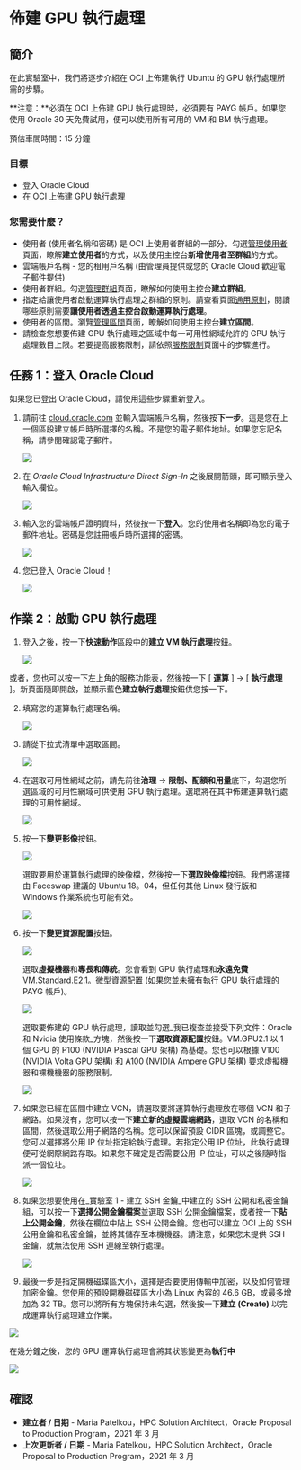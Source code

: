 # 佈建 GPU 執行處理

## 簡介

在此實驗室中，我們將逐步介紹在 OCI 上佈建執行 Ubuntu 的 GPU 執行處理所需的步驟。

**注意：**必須在 OCI 上佈建 GPU 執行處理時，必須要有 PAYG 帳戶。如果您使用 Oracle 30 天免費試用，便可以使用所有可用的 VM 和 BM 執行處理。

預估車間時間：15 分鐘

### 目標

*   登入 Oracle Cloud
*   在 OCI 上佈建 GPU 執行處理

### 您需要什麼？

*   使用者 (使用者名稱和密碼) 是 OCI 上使用者群組的一部分。勾選[管理使用者](https://docs.oracle.com/en-us/iaas/Content/Identity/Tasks/managingusers.htm)頁面，瞭解**建立使用者**的方式，以及使用主控台**新增使用者至群組**的方式。
*   雲端帳戶名稱 - 您的租用戶名稱 (由管理員提供或您的 Oracle Cloud 歡迎電子郵件提供)
*   使用者群組。勾選[管理群組](https://docs.oracle.com/en-us/iaas/Content/Identity/Tasks/managinggroups.htm#three)頁面，瞭解如何使用主控台**建立群組**。
*   指定給讓使用者啟動運算執行處理之群組的原則。請查看頁面[通用原則](https://docs.oracle.com/en-us/iaas/Content/Identity/Concepts/commonpolicies.htm#top)，閱讀哪些原則需要**讓使用者透過主控台啟動運算執行處理**。
*   使用者的區間。瀏覽[管理區間](https://docs.oracle.com/en-us/iaas/Content/Identity/Tasks/managingcompartments.htm#uscons)頁面，瞭解如何使用主控台**建立區間**。
*   請檢查您想要佈建 GPU 執行處理之區域中每一可用性網域允許的 GPU 執行處理數目上限。若要提高服務限制，請依照[服務限制](https://docs.oracle.com/en-us/iaas/Content/General/Concepts/servicelimits.htm#top)頁面中的步驟進行。

## 任務 1：登入 Oracle Cloud

如果您已登出 Oracle Cloud，請使用這些步驟重新登入。

1.  請前往 [cloud.oracle.com](https://cloud.oracle.com) 並輸入雲端帳戶名稱，然後按**下一步**。這是您在上一個區段建立帳戶時所選擇的名稱。不是您的電子郵件地址。如果您忘記名稱，請參閱確認電子郵件。
    
    ![](images/cloud-oracle.png " ")
    
2.  在 _Oracle Cloud Infrastructure Direct Sign-In_ 之後展開箭頭，即可顯示登入輸入欄位。
    
    ![](images/cloud-login-tenant.png " ")
    
3.  輸入您的雲端帳戶證明資料，然後按一下**登入**。您的使用者名稱即為您的電子郵件地址。密碼是您註冊帳戶時所選擇的密碼。
    
    ![](images/oci-signin.png " ")
    
4.  您已登入 Oracle Cloud！
    
    ![](images/oci-console-home-page.png " ")
    

## 作業 2：啟動 GPU 執行處理

1.  登入之後，按一下**快速動作**區段中的**建立 VM 執行處理**按鈕。
    
    ![](images/click-create-vm-instance.png " ")
    

或者，您也可以按一下左上角的服務功能表，然後按一下 \[ **運算** \] -> \[ **執行處理** \]。新頁面隨即開啟，並顯示藍色**建立執行處理**按鈕供您按一下。

2.  填寫您的運算執行處理名稱。
    
    ![](images/fill-in-name.PNG " ")
    
3.  請從下拉式清單中選取區間。
    
    ![](images/select-compartment.PNG " ")
    
4.  在選取可用性網域之前，請先前往**治理** -> **限制、配額和用量**底下，勾選您所選區域的可用性網域可供使用 GPU 執行處理。選取將在其中佈建運算執行處理的可用性網域。
    
    ![](images/select-AD.PNG " ")
    
5.  按一下**變更影像**按鈕。
    
    ![](images/change-image.PNG " ")
    
    選取要用於運算執行處理的映像檔，然後按一下**選取映像檔**按鈕。我們將選擇由 Faceswap 建議的 Ubuntu 18。04，但任何其他 Linux 發行版和 Windows 作業系統也可能有效。
    
    ![](images/select-image.PNG " ")
    
6.  按一下**變更資源配置**按鈕。
    
    ![](images/change-shape.PNG " ")
    
    選取**虛擬機器**和**專長和傳統**。您會看到 GPU 執行處理和**永遠免費** VM.Standard.E2.1。微型資源配置 (如果您並未擁有執行 GPU 執行處理的 PAYG 帳戶)。
    
    ![](images/select-VM-SL.PNG " ")
    
    選取要佈建的 GPU 執行處理，讀取並勾選_我已複查並接受下列文件：Oracle 和 Nvidia 使用條款_方塊，然後按一下**選取資源配置**按鈕。VM.GPU2.1 以 1 個 GPU 的 P100 (NVIDIA Pascal GPU 架構) 為基礎。您也可以根據 V100 (NVIDIA Volta GPU 架構) 和 A100 (NVIDIA Ampere GPU 架構) 要求虛擬機器和裸機機器的服務限制。
    
    ![](images/select-GPU.PNG " ")
    
7.  如果您已經在區間中建立 VCN，請選取要將運算執行處理放在哪個 VCN 和子網路。如果沒有，您可以按一下**建立新的虛擬雲端網路**，選取 VCN 的名稱和區間，然後選取公用子網路的名稱。您可以保留預設 CIDR 區塊，或調整它。您可以選擇將公用 IP 位址指定給執行處理。若指定公用 IP 位址，此執行處理便可從網際網路存取。如果您不確定是否需要公用 IP 位址，可以之後隨時指派一個位址。
    
    ![](images/create-vcn.PNG " ")
    
8.  如果您想要使用在_實驗室 1 - 建立 SSH 金鑰_中建立的 SSH 公開和私密金鑰組，可以按一下**選擇公開金鑰檔案**並選取 SSH 公開金鑰檔案，或者按一下**貼上公開金鑰**，然後在欄位中貼上 SSH 公開金鑰。您也可以建立 OCI 上的 SSH 公用金鑰和私密金鑰，並將其儲存至本機機器。請注意，如果您未提供 SSH 金鑰，就無法使用 SSH 連線至執行處理。
    
    ![](images/add-SSH.PNG " ")
    
9.  最後一步是指定開機磁碟區大小，選擇是否要使用傳輸中加密，以及如何管理加密金鑰。您使用的預設開機磁碟區大小為 Linux 內容的 46.6 GB，或最多增加為 32 TB。您可以將所有方塊保持未勾選，然後按一下**建立 (Create)** 以完成運算執行處理建立作業。
    

![](images/boot-volume.PNG " ")

在幾分鐘之後，您的 GPU 運算執行處理會將其狀態變更為**執行中**

![](images/instance-running.PNG " ")

## **確認**

*   **建立者 / 日期** - Maria Patelkou，HPC Solution Architect，Oracle Proposal to Production Program，2021 年 3 月
*   **上次更新者 / 日期** - Maria Patelkou，HPC Solution Architect，Oracle Proposal to Production Program，2021 年 3 月